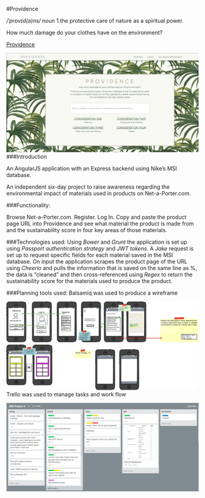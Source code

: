 #Providence

_/ˈprɒvɪd(ə)ns/_
noun
1.the protective care of nature as a spiritual power.

How much damage do your clothes have on the environment?

[Providence](https://the-providence.herokuapp.com/)<p>
![Home](./README-screenshots/ProvidenceHome.png)
###Introduction

An AngularJS application with an Express backend using Nike’s MSI database.

An independent six-day project to raise awareness regarding the environmental impact of materials used in products on Net-a-Porter.com.

###Functionality: 

Browse Net-a-Porter.com. Register. Log In. Copy and paste the product page URL into Providence and see what material the product is made from and the sustainability score in four key areas of those materials.

###Technologies used: 
Using _Bower_ and _Grunt_ the application is set up using _Passport authentication strategy_  and _JWT tokens_.  A _Jake_ request is set up to request specific fields for each material saved in the MSI database. On input the application scrapes the product page of the URL using _Cheerio_ and pulls the information that is saved on the same line as %, the data is “cleaned” and then cross-referenced using _Regex_ to return the sustainability score for the materials used to produce the product.


###Planning tools used:
Balsamiq was used to produce a wireframe<p>
![Balsamiq](./README-screenshots/Balsamiq.png)
Trello was used to manage tasks and work flow<p>
![Trello](./README-screenshots/Trello.png)
